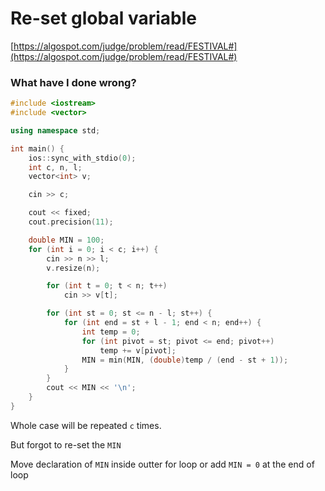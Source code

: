 # Re-set global variable

[https://algospot.com/judge/problem/read/FESTIVAL#](https://algospot.com/judge/problem/read/FESTIVAL#)

### What have I done wrong?

```cpp
#include <iostream>
#include <vector>

using namespace std;

int main() {
    ios::sync_with_stdio(0);
    int c, n, l;
    vector<int> v;

    cin >> c;

    cout << fixed;
    cout.precision(11);

    double MIN = 100;
    for (int i = 0; i < c; i++) {
        cin >> n >> l;
        v.resize(n);

        for (int t = 0; t < n; t++)
            cin >> v[t];

        for (int st = 0; st <= n - l; st++) {
            for (int end = st + l - 1; end < n; end++) {
                int temp = 0;
                for (int pivot = st; pivot <= end; pivot++)
                    temp += v[pivot];
                MIN = min(MIN, (double)temp / (end - st + 1));
            }
        }
        cout << MIN << '\n';
    }
}
```

Whole case will be repeated `c` times.

But forgot to re-set the `MIN`

Move declaration of `MIN` inside outter for loop or add `MIN = 0` at the end of loop
